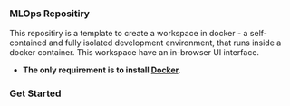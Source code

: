 ### MLOps Repositiry

This repositiry is a template to create a workspace in docker - a self-contained and fully isolated development environment,
that runs inside a docker container. This workspace have an in-browser UI interface.
- **The only requirement is to install [Docker](https://www.google.com/search?client=safari&rls=en&q=docker&ie=UTF-8&oe=UTF-8).**


### Get Started
